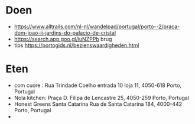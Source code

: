 # Doen
 - https://www.alltrails.com/nl-nl/wandelpad/portugal/porto--2/praca-dom-joao-ii-jardins-do-palacio-de-cristal
- https://search.app.goo.gl/iuNZPPb brug
- tips https://portogids.nl/bezienswaardigheden.html


# Eten
- com cuore : Rua Trindade Coelho entrada 10 loja 11, 4050-618 Porto, Portugal
- Nola kitchen: Praça D. Filipa de Lencastre 25, 4050-259 Porto, Portugal
- Honest Greens Santa Catarina
Rua de Santa Catarina 184, 4000-442 Porto, Portugal
- 